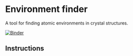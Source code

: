 # Environment finder

A tool for finding atomic environments in crystal structures.

[![Binder](https://mybinder.org/badge_logo.svg)](https://mybinder.org/v2/gh/PabloPiaggi/EnvironmentFinder/master)

## Instructions

